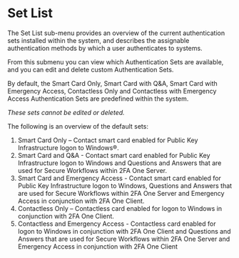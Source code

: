 # Set List

The Set List sub-menu provides an overview of the current authentication sets installed within the system, and describes the assignable authentication methods by which a user authenticates to systems.

From this submenu you can view which Authentication Sets are available, and you can edit and delete custom Authentication Sets. 

By default, the Smart Card Only, Smart Card with Q&A, Smart Card with Emergency Access, Contactless Only and Contactless with Emergency Access Authentication Sets are predefined within the system.  

*These sets cannot be edited or deleted.*  

The following is an overview of the default sets:

1.	Smart Card Only – Contact smart card enabled for Public Key Infrastructure logon to Windows®.
2.	Smart Card and Q&A - Contact smart card enabled for Public Key Infrastructure logon to Windows and Questions and Answers that are used for Secure Workflows within 2FA One Server.
3.	Smart Card and Emergency Access - Contact smart card enabled for Public Key Infrastructure logon to Windows, Questions and Answers that are used for Secure Workflows within 2FA One Server and Emergency Access in conjunction with 2FA One Client.
4.	Contactless Only – Contactless card enabled for logon to Windows in conjunction with 2FA One Client.
5.	Contactless and Emergency Access - Contactless card enabled for logon to Windows in conjunction with 2FA One Client and Questions and Answers that are used for Secure Workflows within 2FA One Server and Emergency Access in conjunction with 2FA One Client
